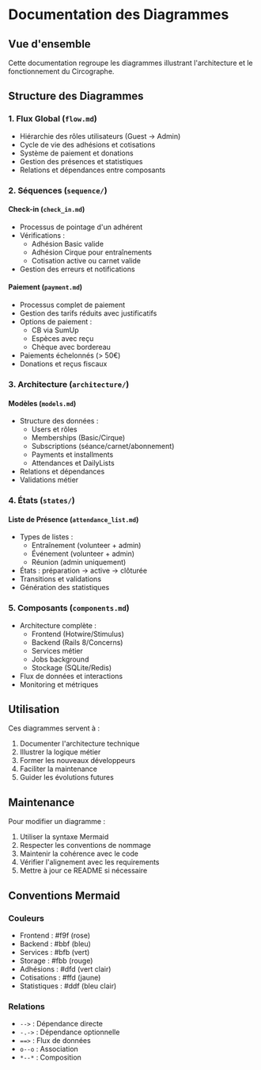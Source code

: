 # Documentation des Diagrammes

## Vue d'ensemble
Cette documentation regroupe les diagrammes illustrant l'architecture et le fonctionnement du Circographe.

## Structure des Diagrammes

### 1. Flux Global (`flow.md`)
- Hiérarchie des rôles utilisateurs (Guest → Admin)
- Cycle de vie des adhésions et cotisations
- Système de paiement et donations
- Gestion des présences et statistiques
- Relations et dépendances entre composants

### 2. Séquences (`sequence/`)
#### Check-in (`check_in.md`)
- Processus de pointage d'un adhérent
- Vérifications :
  * Adhésion Basic valide
  * Adhésion Cirque pour entraînements
  * Cotisation active ou carnet valide
- Gestion des erreurs et notifications

#### Paiement (`payment.md`)
- Processus complet de paiement
- Gestion des tarifs réduits avec justificatifs
- Options de paiement :
  * CB via SumUp
  * Espèces avec reçu
  * Chèque avec bordereau
- Paiements échelonnés (> 50€)
- Donations et reçus fiscaux

### 3. Architecture (`architecture/`)
#### Modèles (`models.md`)
- Structure des données :
  * Users et rôles
  * Memberships (Basic/Cirque)
  * Subscriptions (séance/carnet/abonnement)
  * Payments et installments
  * Attendances et DailyLists
- Relations et dépendances
- Validations métier

### 4. États (`states/`)
#### Liste de Présence (`attendance_list.md`)
- Types de listes :
  * Entraînement (volunteer + admin)
  * Événement (volunteer + admin)
  * Réunion (admin uniquement)
- États : préparation → active → clôturée
- Transitions et validations
- Génération des statistiques

### 5. Composants (`components.md`)
- Architecture complète :
  * Frontend (Hotwire/Stimulus)
  * Backend (Rails 8/Concerns)
  * Services métier
  * Jobs background
  * Stockage (SQLite/Redis)
- Flux de données et interactions
- Monitoring et métriques

## Utilisation

Ces diagrammes servent à :
1. Documenter l'architecture technique
2. Illustrer la logique métier
3. Former les nouveaux développeurs
4. Faciliter la maintenance
5. Guider les évolutions futures

## Maintenance

Pour modifier un diagramme :
1. Utiliser la syntaxe Mermaid
2. Respecter les conventions de nommage
3. Maintenir la cohérence avec le code
4. Vérifier l'alignement avec les requirements
5. Mettre à jour ce README si nécessaire

## Conventions Mermaid

### Couleurs
- Frontend : #f9f (rose)
- Backend : #bbf (bleu)
- Services : #bfb (vert)
- Storage : #fbb (rouge)
- Adhésions : #dfd (vert clair)
- Cotisations : #ffd (jaune)
- Statistiques : #ddf (bleu clair)

### Relations
- `-->` : Dépendance directe
- `-.->` : Dépendance optionnelle
- `==>` : Flux de données
- `o--o` : Association
- `*--*` : Composition 